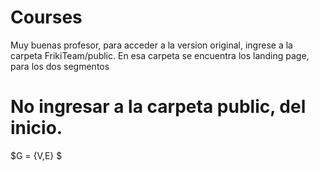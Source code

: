 # Courses
Muy buenas profesor, para acceder a la version original, ingrese a la carpeta FrikiTeam/public.
En esa carpeta se encuentra los landing page, para los dos segmentos

# No ingresar a la carpeta public, del inicio.

 $G =  \{V,E\} $
